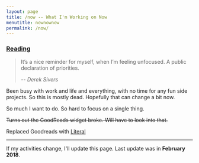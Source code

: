 ```yaml
---
layout: page
title: /now -- What I'm Working on Now
menutitle: nownownow
permalink: /now/
---
```


<div id="widget">
  <h3>
    <a href="https://literal.club/perfectlynormal">Reading</a>
  </h3>

  <div id="literal-widget" handle="perfectlynormal" status="IS_READING" layout="list"></div>
  <script>
    document.getElementsByClassName("post-content")[0].classList.add('with-widget');
  </script>
  <script src="https://literal.club/js/widget.js"></script> 
</div>

> It’s a nice reminder for myself, when I’m feeling unfocused. A public declaration of priorities.
>
> -- <cite>Derek Sivers</cite>

Been busy with work and life and everything, with no time for any fun side projects.
So this is mostly dead. Hopefully that can change a bit now.

So much I want to do. So hard to focus on a single thing.

~~Turns out the GoodReads widget broke. Will have to look into that.~~

Replaced Goodreads with [Literal](https://literal.club)

<hr class="divider">

<p class="post-meta">
  If my activities change, I'll update this page. Last update was in <strong>February 2018</strong>.
</p>
